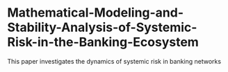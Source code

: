 # Mathematical-Modeling-and-Stability-Analysis-of-Systemic-Risk-in-the-Banking-Ecosystem
This paper investigates the dynamics of systemic risk in banking networks 
